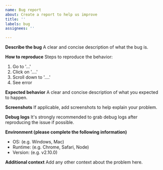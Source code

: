 ```yaml
---
name: Bug report
about: Create a report to help us improve
title: ''
labels: bug
assignees: ''

---
```


**Describe the bug**
A clear and concise description of what the bug is.

**How to reproduce**
Steps to reproduce the behavior:
1. Go to '...'
2. Click on '....'
3. Scroll down to '....'
4. See error

**Expected behavior**
A clear and concise description of what you expected to happen.

**Screenshots**
If applicable, add screenshots to help explain your problem.

**Debug logs**
It's strongly recommended to grab debug logs after reproducing the issue if possible.

**Environment (please complete the following information)**
-   OS: (e.g. Windows, Mac)
-   Runtime: (e.g. Chrome, Safari, Node)
-   Version: (e.g. v2.10.0)

**Additional context**
Add any other context about the problem here.
